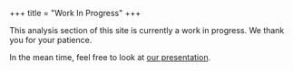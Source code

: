 +++
title = "Work In Progress"
+++
<p>
This analysis section of this site is currently a work in progress. We thank you for your patience.
</p>
<p>
In the mean time, feel free to look at <a href="https://docs.google.com/presentation/d/1HcqCfA4I5UFAwmoKZy44wgP3H_Fxs7LkgGqAAx29oVU/edit#slide=id.g40e88080c9_4_2"> our presentation</a>.
</p>
